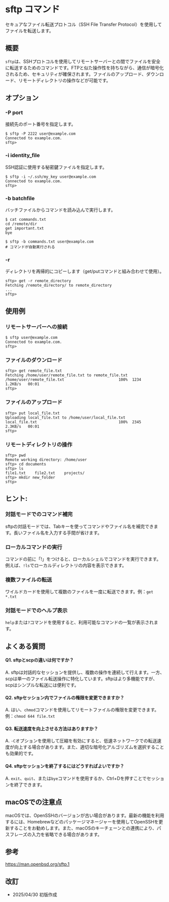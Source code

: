 # sftp コマンド

セキュアなファイル転送プロトコル（SSH File Transfer Protocol）を使用してファイルを転送します。

## 概要

`sftp`は、SSHプロトコルを使用してリモートサーバーとの間でファイルを安全に転送するためのコマンドです。FTPと似た操作性を持ちながら、通信が暗号化されるため、セキュリティが確保されます。ファイルのアップロード、ダウンロード、リモートディレクトリの操作などが可能です。

## オプション

### **-P port**

接続先のポート番号を指定します。

```console
$ sftp -P 2222 user@example.com
Connected to example.com.
sftp>
```

### **-i identity_file**

SSH認証に使用する秘密鍵ファイルを指定します。

```console
$ sftp -i ~/.ssh/my_key user@example.com
Connected to example.com.
sftp>
```

### **-b batchfile**

バッチファイルからコマンドを読み込んで実行します。

```console
$ cat commands.txt
cd /remote/dir
get important.txt
bye

$ sftp -b commands.txt user@example.com
# コマンドが自動実行される
```

### **-r**

ディレクトリを再帰的にコピーします（get/putコマンドと組み合わせて使用）。

```console
sftp> get -r remote_directory
Fetching /remote_directory/ to remote_directory
...
sftp>
```

## 使用例

### リモートサーバーへの接続

```console
$ sftp user@example.com
Connected to example.com.
sftp>
```

### ファイルのダウンロード

```console
sftp> get remote_file.txt
Fetching /home/user/remote_file.txt to remote_file.txt
/home/user/remote_file.txt                        100%  1234     1.2KB/s   00:01
sftp>
```

### ファイルのアップロード

```console
sftp> put local_file.txt
Uploading local_file.txt to /home/user/local_file.txt
local_file.txt                                    100%  2345     2.3KB/s   00:01
sftp>
```

### リモートディレクトリの操作

```console
sftp> pwd
Remote working directory: /home/user
sftp> cd documents
sftp> ls
file1.txt    file2.txt    projects/
sftp> mkdir new_folder
sftp>
```

## ヒント:

### 対話モードでのコマンド補完

sftpの対話モードでは、Tabキーを使ってコマンドやファイル名を補完できます。長いファイル名を入力する手間が省けます。

### ローカルコマンドの実行

コマンドの前に「!」をつけると、ローカルシェルでコマンドを実行できます。例えば、`!ls`でローカルディレクトリの内容を表示できます。

### 複数ファイルの転送

ワイルドカードを使用して複数のファイルを一度に転送できます。例：`get *.txt`

### 対話モードでのヘルプ表示

`help`または`?`コマンドを使用すると、利用可能なコマンドの一覧が表示されます。

## よくある質問

#### Q1. sftpとscpの違いは何ですか？
A. sftpは対話的なセッションを提供し、複数の操作を連続して行えます。一方、scpは単一のファイル転送操作に特化しています。sftpはより多機能ですが、scpはシンプルな転送には便利です。

#### Q2. sftpセッション内でファイルの権限を変更できますか？
A. はい、`chmod`コマンドを使用してリモートファイルの権限を変更できます。例：`chmod 644 file.txt`

#### Q3. 転送速度を向上させる方法はありますか？
A. `-C`オプションを使用して圧縮を有効にすると、低速ネットワークでの転送速度が向上する場合があります。また、適切な暗号化アルゴリズムを選択することも効果的です。

#### Q4. sftpセッションを終了するにはどうすればよいですか？
A. `exit`、`quit`、または`bye`コマンドを使用するか、Ctrl+Dを押すことでセッションを終了できます。

## macOSでの注意点

macOSでは、OpenSSHのバージョンが古い場合があります。最新の機能を利用するには、Homebrewなどのパッケージマネージャーを使用してOpenSSHを更新することをお勧めします。また、macOSのキーチェーンとの連携により、パスフレーズの入力を省略できる場合があります。

## 参考

https://man.openbsd.org/sftp.1

## 改訂

- 2025/04/30 初版作成